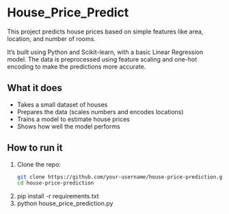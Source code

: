 # House_Price_Predict


This project predicts house prices based on simple features like area, location, and number of rooms.

It’s built using Python and Scikit-learn, with a basic Linear Regression model. The data is preprocessed using feature scaling and one-hot encoding to make the predictions more accurate.


##  What it does

- Takes a small dataset of houses
- Prepares the data (scales numbers and encodes locations)
- Trains a model to estimate house prices
- Shows how well the model performs


##  How to run it

1. Clone the repo:
   ```bash
   git clone https://github.com/your-username/house-price-prediction.git
   cd house-price-prediction
2. pip install -r requirements.txt
3. python house_price_prediction.py



